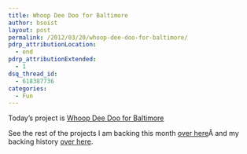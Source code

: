```yaml
---
title: Whoop Dee Doo for Baltimore
author: bsoist
layout: post
permalink: /2012/03/20/whoop-dee-doo-for-baltimore/
pdrp_attributionLocation:
  - end
pdrp_attributionExtended:
  - 1
dsq_thread_id:
  - 618387736
categories:
  - Fun
---
```

Today&#8217;s project is [Whoop Dee Doo for Baltimore][1]



See the rest of the projects I am backing this month [over here][2]Â and my backing history [over here][3].

 [1]: http://www.kickstarter.com/projects/1851441206/whoop-dee-doo-for-baltimore
 [2]: http://whsjr.soistmann.com/oped/2012/03/01/kickstarter-my-new-obsession-and-12in12-for-march/
 [3]: http://www.kickstarter.com/profiles/bsoist/projects/backed